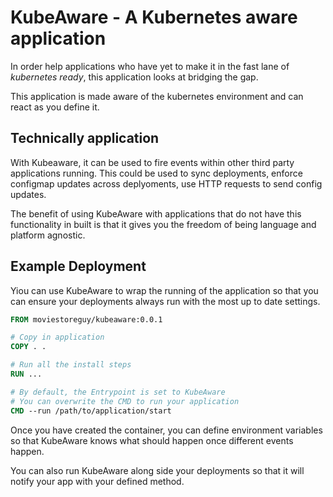 # KubeAware - A Kubernetes aware application
In order help applications who have yet to make it in the fast lane of _kubernetes ready_, 
this application looks at bridging the gap.

This application is made aware of the kubernetes environment and can react as you define it.

## Technically application
With Kubeaware, it can be used to fire events within other third party applications running.
This could be used to sync deployments, enforce configmap updates across deplyoments, use HTTP
requests to send config updates.

The benefit of using KubeAware with applications that do not have this functionality in built is
that it gives you the freedom of being language and platform agnostic.
## Example Deployment
Yiou can use KubeAware to wrap the running of the application so that you can ensure your 
deployments always run with the most up to date settings.
```Dockerfile
FROM moviestoreguy/kubeaware:0.0.1

# Copy in application
COPY . .

# Run all the install steps
RUN ...

# By default, the Entrypoint is set to KubeAware
# You can overwrite the CMD to run your application
CMD --run /path/to/application/start
```

Once you have created the container, you can define environment variables so that KubeAware knows
what should happen once different events happen.

You can also run KubeAware along side your deployments so that it will notify your app with your defined method.
